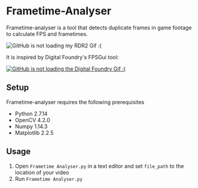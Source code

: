 # Frametime-Analyser
Frametime-analyser is a tool that detects duplicate frames in game footage to calculate FPS and frametimes.

![GitHub is not loading my RDR2 Gif :(](/Media/RDR2.gif)

It is inspired by Digital Foundry's FPSGui tool:

[![GitHub is not loading the Digital Foundry Gif :(](/Media/DF.gif)](https://youtu.be/niQfeglwDZ4?t=986)

## Setup

Frametime-analyser requires the following prerequisites

* Python 2.7.14
* OpenCV 4.2.0
* Numpy 1.14.3
* Matplotlib 2.2.5

## Usage

1. Open `Frametime Analyser.py` in a text editor and set `file_path` to the location of your video
2. Run `Frametime Analyser.py`
